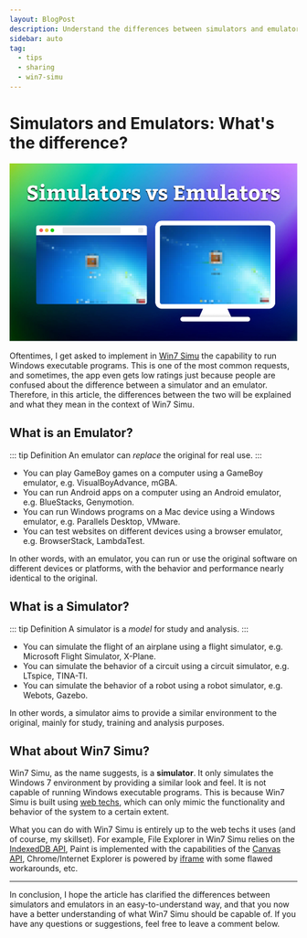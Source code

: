 ```yaml
---
layout: BlogPost
description: Understand the differences between simulators and emulators, what they mean for Win7 Simu.
sidebar: auto
tag:
  - tips
  - sharing
  - win7-simu
---
```


# Simulators and Emulators: What's the difference?

<m-blog-meta />

![Simulators vs Emulators](/assets/covers/simulators-vs-emulators.png)

Oftentimes, I get asked to implement in [Win7 Simu](../win7simu/about.md) the capability to run Windows executable programs. This is one of the most common requests, and sometimes, the app even gets low ratings just because people are confused about the difference between a simulator and an emulator. Therefore, in this article, the differences between the two will be explained and what they mean in the context of Win7 Simu.

## What is an Emulator?

::: tip Definition
An emulator can _replace_ the original for real use.
:::

* You can play GameBoy games on a computer using a GameBoy emulator, e.g. VisualBoyAdvance, mGBA.
* You can run Android apps on a computer using an Android emulator, e.g. BlueStacks, Genymotion.
* You can run Windows programs on a Mac device using a Windows emulator, e.g. Parallels Desktop, VMware.
* You can test websites on different devices using a browser emulator, e.g. BrowserStack, LambdaTest.

In other words, with an emulator, you can run or use the original software on different devices or platforms, with the behavior and performance nearly identical to the original.

## What is a Simulator?

::: tip Definition
A simulator is a _model_ for study and analysis.
:::

* You can simulate the flight of an airplane using a flight simulator, e.g. Microsoft Flight Simulator, X-Plane.
* You can simulate the behavior of a circuit using a circuit simulator, e.g. LTspice, TINA-TI.
* You can simulate the behavior of a robot using a robot simulator, e.g. Webots, Gazebo.

In other words, a simulator aims to provide a similar environment to the original, mainly for study, training and analysis purposes.

## What about Win7 Simu?

Win7 Simu, as the name suggests, is a __simulator__. It only simulates the Windows 7 environment by providing a similar look and feel. It is not capable of running Windows executable programs. This is because Win7 Simu is built using [web techs](./building-win7-simu.md#the-tech-stack), which can only mimic the functionality and behavior of the system to a certain extent.

What you can do with Win7 Simu is entirely up to the web techs it uses (and of course, my skillset). For example, File Explorer in Win7 Simu relies on the [IndexedDB API](https://developer.mozilla.org/en-US/docs/Web/API/IndexedDB_API), Paint is implemented with the capabilities of the [Canvas API](https://developer.mozilla.org/en-US/docs/Web/API/Canvas_API), Chrome/Internet Explorer is powered by [iframe](https://developer.mozilla.org/en-US/docs/Web/HTML/Element/iframe) with some flawed workarounds, etc.

----

In conclusion, I hope the article has clarified the differences between simulators and emulators in an easy-to-understand way, and that you now have a better understanding of what Win7 Simu should be capable of. If you have any questions or suggestions, feel free to leave a comment below.

<m-blog-tag-list :tags="$page.frontmatter.tag" showIcon />
